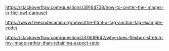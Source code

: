 https://stackoverflow.com/questions/39164738/how-to-center-the-images-in-the-owl-carousel


https://www.freecodecamp.org/news/the-html-a-tag-anchor-tag-example-code/





https://stackoverflow.com/questions/37609642/why-does-flexbox-stretch-my-image-rather-than-retaining-aspect-ratio
